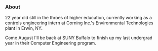 ### About

22 year old still in the throes of higher education, currently working as a controls engineering intern at Corning Inc.'s Environmental Technologies plant in Erwin, NY.

Come August I'll be back at SUNY Buffalo to finish up my last undergrad year in their Computer Engineering program.
